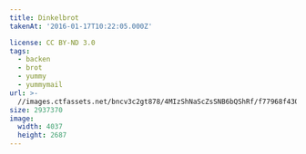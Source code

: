```yaml
---
title: Dinkelbrot
takenAt: '2016-01-17T10:22:05.000Z'

license: CC BY-ND 3.0
tags:
  - backen
  - brot
  - yummy
  - yummymail
url: >-
  //images.ctfassets.net/bncv3c2gt878/4MIzShNaScZsSNB6bQShRf/f77968f4302043de58a8107e408a7be4/dinkelbrot_24433633165_o
size: 2937370
image:
  width: 4037
  height: 2687
---
```

